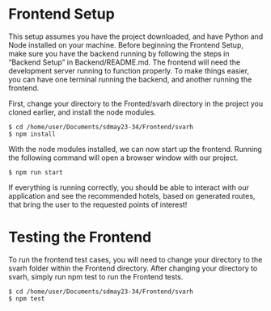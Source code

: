 # Frontend Setup
This setup assumes you have the project downloaded, and have Python and Node installed on your machine. Before beginning the Frontend Setup, make sure you have the backend running by following the steps in “Backend Setup” in Backend/README.md. The frontend will need the development server running to function properly. To make things easier, you can have one terminal running the backend, and another running the frontend.

First, change your directory to the Fronted/svarh directory in the project you cloned earlier, and install the node modules.

```
$ cd /home/user/Documents/sdmay23-34/Frontend/svarh
$ npm install
```

With the node modules installed, we can now start up the frontend. Running the following command will open a browser window with our project. 

```
$ npm run start
```

If everything is running correctly, you should be able to interact with our application and see the recommended hotels, based on generated routes, that bring the user to the requested points of interest!

# Testing the Frontend
To run the frontend test cases, you will need to change your directory to the svarh folder within the Frontend directory. After changing your directory to svarh, simply run npm test to run the Frontend tests.

```
$ cd /home/user/Documents/sdmay23-34/Frontend/svarh
$ npm test
```